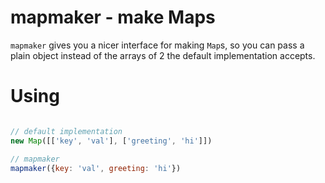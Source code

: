 mapmaker - make Maps
====

`mapmaker` gives you a nicer interface for making `Map`s, so you can pass a plain object instead of the arrays of 2 the default implementation accepts.

Using
====

```javascript

// default implementation
new Map([['key', 'val'], ['greeting', 'hi']])

// mapmaker
mapmaker({key: 'val', greeting: 'hi'})
```